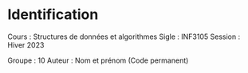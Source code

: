 # Identification
Cours      : Structures de données et algorithmes
Sigle      : INF3105
Session    : Hiver 2023

Groupe     : 10
Auteur     : Nom et prénom (Code permanent)
